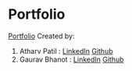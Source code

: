 # Portfolio 
[Portfolio](https://anushka012399.github.io/anushka-patil/)
Created by: <br> 
  1. Atharv Patil : [LinkedIn](https://www.linkedin.com/in/atharv-patil-936466206/) [Github](https://github.com/Atharvp18) <br> 
  2. Gaurav Bhanot : [LinkedIn](https://www.linkedin.com/in/gaurav-bhanot-377947b2/) [Github](https://github.com/gb07bh) <br>
